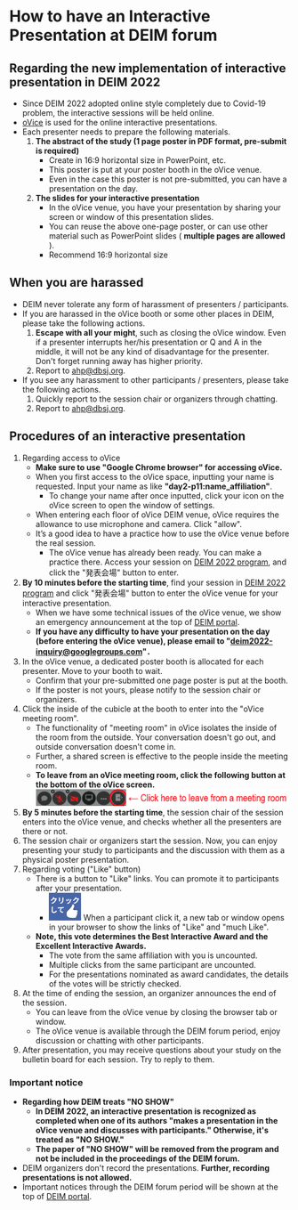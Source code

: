 # How to have an Interactive Presentation at DEIM forum

## Regarding the new implementation of interactive presentation in DEIM 2022
* Since DEIM 2022 adopted online style  completely due to Covid-19 problem, the interactive sessions will be held online.
* [oVice](https://ovice.in/) is used for the online interactive presentations.
* Each presenter needs to prepare the following materials.
   1. **The abstract of the study (1 page poster in PDF format, pre-submit is required)**
      * Create in 16:9 horizontal size in PowerPoint, etc.
      * This poster is put at your poster booth in the oVice venue.
      * Even in the case this poster is not pre-submitted, you can have a presentation on the day.
   2. **The slides for your interactive presentation**
      * In the oVice venue, you have your presentation by sharing your screen or window of this presentation slides.
      * You can reuse the above one-page poster, or can use other material such as PowerPoint slides ( **multiple pages are allowed** ).
      * Recommend 16:9 horizontal size 


## When you are harassed
* DEIM never tolerate any form of harassment of presenters / participants.
* If you are harassed in the oVice booth or some other places in DEIM, please take the following actions.
    1. **Escape with all your might**, such as closing the oVice window. Even if a presenter interrupts her/his presentation or Q and A in the middle, it will not be any kind of disadvantage for the presenter. Don't forget running away has higher priority.
    2. Report to ahp@dbsj.org.
* If you see any harassment to other participants / presenters,  please take the following actions.
    1. Quickly report to the session chair or organizers through chatting.
    2. Report to ahp@dbsj.org.


## Procedures of an interactive presentation
1. Regarding access to oVice
    * **Make sure to use "Google Chrome browser" for accessing oVice.**
    * When you first access to the oVice space, inputting your name is requested. Input your name as like **"day2-p11:name_affiliation"**.
    	* To change your name after once inputted, click your icon on the oVice screen to open the window of settings.
    * When entering each floor of oVice DEIM venue, oVice requires the allowance to use microphone and camera. Click "allow".
    * It’s a good idea to have a practice how to use the oVice venue before the real session.
        * The oVice venue has already been ready. You can make a practice there. Access your session on [DEIM 2022 program](https://cms.dbsj.org/deim2022/program/), and click the "発表会場" button to enter.
2. **By 10 minutes before the starting time**, find your session in [DEIM 2022 program](https://cms.dbsj.org/deim2022/program/) and click "発表会場" button  to enter the oVice venue for your interactive presentation.
    * When we have some technical issues of the oVice venue, we show an emergency announcement at the top of [DEIM portal](https://cms.dbsj.org/deim2022/program/).
    * **If you have any difficulty to have your presentation on the day (before entering the oVice venue), please email to "deim2022-inquiry@googlegroups.com"．**
3. In the oVice venue, a dedicated poster booth is allocated for each presenter. Move to your booth to wait.
    * Confirm that your pre-submitted one page poster is put at the booth.
    * If the poster is not yours, please notify to the session chair or organizers.
4. Click the inside of the cubicle at the booth to enter into the "oVice meeting room".
    * The functionality of "meeting room" in oVice isolates the inside of the room from the outside. Your conversation doesn't go out, and outside conversation doesn't come in.
    * Further, a shared screen is effective to the people inside the meeting room.
    * **To leave from an oVice meeting room, click the following button at the bottom of the oVice screen.**
	![Image of the quit button from meeting](img/oVice_meeting_quit_button_en.png)
5. **By 5 minutes before the starting time**, the session chair of the session enters into the oVice venue, and checks whether all the presenters are there or not.
7. The session chair or organizers start the session. Now, you can enjoy presenting your study to participants and the discussion with them as a physical poster presentation.
8. Regarding voting ("Like" button)
    * There is a button to "Like" links. You can promote it to participants after your presentation.	
        * ![Image of the Like button](img/oVice_like_button.png) When a participant click it, a new tab or window opens in your browser to show the links of "Like" and "much Like".
    * **Note, this vote determines the Best Interactive Award and the Excellent Interactive Awards.**
    	* The vote from the same affiliation with you is uncounted.
    	* Multiple clicks from the same participant are uncounted.
    	* For the presentations nominated as award candidates, the details of the votes will be strictly checked.
16. At the time of ending the session, an organizer announces the end of the session. 
    * You can leave from the oVice venue by closing the browser tab or window.
    * The oVice venue is available through the DEIM forum period, enjoy discussion or chatting with other participants.
17. After presentation, you may receive questions about your study on the bulletin board for each session. Try to reply to them.

### Important notice
- **Regarding how DEIM treats "NO SHOW"**
	- **In DEIM 2022, an interactive presentation is recognized as completed when one of its authors "makes a presentation in the oVice venue and discusses with participants." Otherwise, it's treated as "NO SHOW."**
	- **The paper of "NO SHOW" will be removed from the program and not be included in the proceedings of the DEIM forum.**
- DEIM organizers don't record the presentations. **Further, recording presentations is not allowed.**
- Important notices through the DEIM forum period will be shown at the top of [DEIM portal](https://cms.dbsj.org/deim2022/program/).
